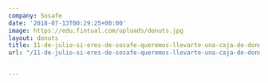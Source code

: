 ```yaml
---
company: Sosafe
date: '2018-07-13T00:29:25+00:00'
image: https://edu.fintual.com/uploads/donuts.jpg
layout: donuts
title: 11-de-julio-si-eres-de-sosafe-queremos-llevarte-una-caja-de-donuts
url: "/11-de-julio-si-eres-de-sosafe-queremos-llevarte-una-caja-de-donuts/"


---
```

